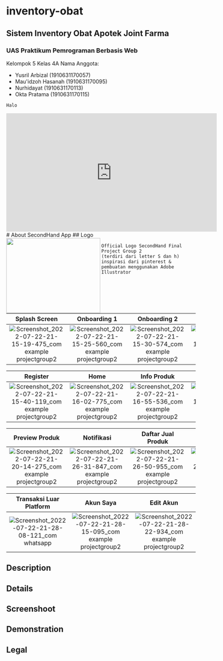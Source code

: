 # inventory-obat
## Sistem Inventory Obat Apotek Joint Farma

### UAS Praktikum Pemrograman Berbasis Web
Kelompok 5 Kelas 4A
Nama Anggota:
- Yusril Arbizal      (1910631170057)
- Mau'idzoh Hasanah   (1910631170095)
- Nurhidayat          (1910631170113)
- Okta Pratama        (1910631170115)

``Halo``

<!DOCTYPE html>
<html>
<head>
    <title>Judul Website</title>
</head>
<body>
    <iframe width="560" height="315" src="https://www.youtube.com/embed/wxTL0LhR1oE" title="YouTube video player" frameborder="0" allow="accelerometer; autoplay; clipboard-write; encrypted-media; gyroscope; picture-in-picture" allowfullscreen></iframe>
</body>
</html>
# About SecondHand App
## Logo
<br>
<img src="https://user-images.githubusercontent.com/96243284/174308292-9b2b66f9-314e-408f-bd6c-0f6d8bac330d.png" width="250" height="200" align="left"> 

```
Official Logo SecondHand Final Project Group 2
(terdiri dari letter S dan h)
inspirasi dari pinterest & pembuatan menggunakan Adobe Illustrator
````
<br>

Splash Screen | Onboarding 1 | Onboarding 2 | Onboarding 3 | Login
:-------------------------:|:-------------------------:|:-------------------------:|:-------------------------:|:-------------------------:
![Screenshot_2022-07-22-21-15-19-475_com example projectgroup2](https://user-images.githubusercontent.com/75381611/180465898-16310702-8c1b-4f4e-97f2-fd52afa43a03.jpg) | ![Screenshot_2022-07-22-21-15-25-560_com example projectgroup2](https://user-images.githubusercontent.com/75381611/180465958-0f31d91c-7d2e-4ad5-9fd7-8016d0124431.jpg) | ![Screenshot_2022-07-22-21-15-30-574_com example projectgroup2](https://user-images.githubusercontent.com/75381611/180466007-3f91f04b-8341-4801-90b1-1f1429faef2b.jpg) | ![Screenshot_2022-07-22-21-15-32-456_com example projectgroup2](https://user-images.githubusercontent.com/75381611/180466044-36753ded-d92a-4fad-b9f8-b4cd6247da80.jpg) | ![Screenshot_2022-07-22-21-15-35-591_com example projectgroup2](https://user-images.githubusercontent.com/75381611/180466097-f9724f02-99d7-4055-b240-e62f3395571f.jpg)

Register | Home | Info Produk | Tawar Produk | Tambah Produk
:-------------------------:|:-------------------------:|:-------------------------:|:-------------------------:|:-------------------------:
![Screenshot_2022-07-22-21-15-40-119_com example projectgroup2](https://user-images.githubusercontent.com/75381611/180466184-cddc253a-fe25-4fb7-9ca7-53505df9eecf.jpg) | ![Screenshot_2022-07-22-21-16-02-775_com example projectgroup2](https://user-images.githubusercontent.com/75381611/180466236-b2d6f0f0-aa2e-41ab-96c5-b8b5d0ec00f0.jpg) | ![Screenshot_2022-07-22-21-16-55-536_com example projectgroup2](https://user-images.githubusercontent.com/75381611/180466286-3203e77b-7dc1-4b00-a53c-2e162740b5d7.jpg) | ![Screenshot_2022-07-22-21-16-58-610_com example projectgroup2](https://user-images.githubusercontent.com/75381611/180466325-02e9a3ff-05a2-4c38-a27b-aaf4a8990b28.jpg) | ![Screenshot_2022-07-22-21-20-08-684_com example projectgroup2](https://user-images.githubusercontent.com/75381611/180466435-437d4c08-927e-48a3-a495-e59311098591.jpg)

Preview Produk | Notifikasi | Daftar Jual Produk | Daftar Jual Diminati | Info Penawar
:-------------------------:|:-------------------------:|:-------------------------:|:-------------------------:|:-------------------------:
![Screenshot_2022-07-22-21-20-14-275_com example projectgroup2](https://user-images.githubusercontent.com/75381611/180466509-d1bbe1ab-cefa-492e-aa7b-4e3a2ecb7196.jpg) | ![Screenshot_2022-07-22-21-26-31-847_com example projectgroup2](https://user-images.githubusercontent.com/75381611/180466550-08347425-2bac-4700-ba63-f646c1feeb39.jpg) | ![Screenshot_2022-07-22-21-26-50-955_com example projectgroup2](https://user-images.githubusercontent.com/75381611/180466594-79b88193-d323-4855-a6b3-41e2413d0908.jpg) | ![Screenshot_2022-07-22-21-27-24-928_com example projectgroup2](https://user-images.githubusercontent.com/75381611/180466653-9258b27c-df31-4324-a763-ecec1b72b829.jpg) | ![Screenshot_2022-07-22-21-27-27-594_com example projectgroup2](https://user-images.githubusercontent.com/75381611/180466702-0ddd3af8-d35c-4bb0-ac3d-d7780850d6a0.jpg)


Transaksi Luar Platform | Akun Saya | Edit Akun
:-------------------------:|:-------------------------:|:-------------------------:
![Screenshot_2022-07-22-21-28-08-121_com whatsapp](https://user-images.githubusercontent.com/75381611/180466904-a9793cb2-8c1b-4a65-b579-717c9b95618f.jpg) | ![Screenshot_2022-07-22-21-28-15-095_com example projectgroup2](https://user-images.githubusercontent.com/75381611/180466950-140ef411-2006-4250-b0b7-5d57169950b5.jpg) | ![Screenshot_2022-07-22-21-28-22-934_com example projectgroup2](https://user-images.githubusercontent.com/75381611/180467041-fe42f092-e619-4c1f-a670-cd0c4eff6053.jpg)

###
## Description
## Details
## Screenshoot
## Demonstration

## Legal
````
